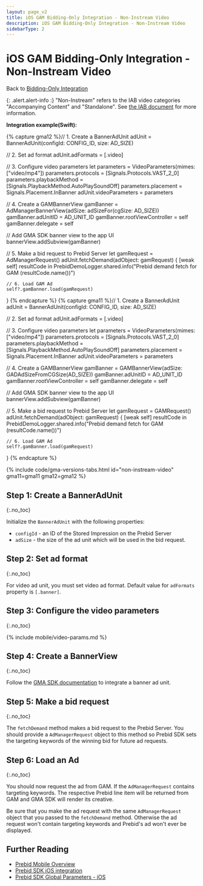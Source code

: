 ```yaml
---
layout: page_v2
title: iOS GAM Bidding-Only Integration - Non-Instream Video
description: iOS GAM Bidding-Only Integration - Non-Instream Video
sidebarType: 2
---
```


# iOS GAM Bidding-Only Integration - Non-Instream Video

Back to [Bidding-Only Integration](/prebid-mobile/pbm-api/ios/ios-sdk-integration-gam-original-api.html#adunit-specific-instructions)

{: .alert.alert-info :}
"Non-Instream" refers to the IAB video categories "Accompanying Content" and "Standalone". See [the IAB document](https://iabtechlab.com/industry-adoption-of-amended-iab-tech-lab-guidelines-is-vital-to-drive-change/) for more information.

**Integration example(Swift):**

{% capture gma12 %}// 1. Create a BannerAdUnit
adUnit = BannerAdUnit(configId: CONFIG_ID, size: AD_SIZE)

// 2. Set ad format
adUnit.adFormats = [.video]

// 3. Configure video parameters
let parameters = VideoParameters(mimes: ["video/mp4"])
parameters.protocols = [Signals.Protocols.VAST_2_0]
parameters.playbackMethod = [Signals.PlaybackMethod.AutoPlaySoundOff]
parameters.placement = Signals.Placement.InBanner
adUnit.videoParameters = parameters

// 4. Create a GAMBannerView
gamBanner = AdManagerBannerView(adSize: adSizeFor(cgSize: AD_SIZE))
gamBanner.adUnitID = AD_UNIT_ID
gamBanner.rootViewController = self
gamBanner.delegate = self

// Add GMA SDK banner view to the app UI
bannerView.addSubview(gamBanner)

// 5. Make a bid request to Prebid Server
let gamRequest = AdManagerRequest()
adUnit.fetchDemand(adObject: gamRequest) { [weak self] resultCode in
    PrebidDemoLogger.shared.info("Prebid demand fetch for GAM \(resultCode.name())")
    
    // 6. Load GAM Ad
    self?.gamBanner.load(gamRequest)
}
{% endcapture %}
{% capture gma11 %}// 1. Create a BannerAdUnit
adUnit = BannerAdUnit(configId: CONFIG_ID, size: AD_SIZE)

// 2. Set ad format
adUnit.adFormats = [.video]

// 3. Configure video parameters
let parameters = VideoParameters(mimes: ["video/mp4"])
parameters.protocols = [Signals.Protocols.VAST_2_0]
parameters.playbackMethod = [Signals.PlaybackMethod.AutoPlaySoundOff]
parameters.placement = Signals.Placement.InBanner
adUnit.videoParameters = parameters

// 4. Create a GAMBannerView
gamBanner = GAMBannerView(adSize: GADAdSizeFromCGSize(AD_SIZE))
gamBanner.adUnitID = AD_UNIT_ID
gamBanner.rootViewController = self
gamBanner.delegate = self

// Add GMA SDK banner view to the app UI
bannerView.addSubview(gamBanner)

// 5. Make a bid request to Prebid Server
let gamRequest = GAMRequest()
adUnit.fetchDemand(adObject: gamRequest) { [weak self] resultCode in
    PrebidDemoLogger.shared.info("Prebid demand fetch for GAM \(resultCode.name())")

    // 6. Load GAM Ad
    self?.gamBanner.load(gamRequest)
}
{% endcapture %}

{% include code/gma-versions-tabs.html id="non-instream-video" gma11=gma11 gma12=gma12 %}

## Step 1: Create a BannerAdUnit
{:.no_toc}

Initialize the `BannerAdUnit` with the following properties:

- `configId` - an ID of the Stored Impression on the Prebid Server
- `adSize` - the size of the ad unit which will be used in the bid request.

## Step 2: Set ad format
{:.no_toc}

For video ad unit, you must set video ad format. Default value for `adFormats` property is `[.banner]`.

## Step 3: Configure the video parameters
{:.no_toc}

{% include mobile/video-params.md %}

## Step 4: Create a BannerView
{:.no_toc}

Follow the [GMA SDK documentation](https://developers.google.com/ad-manager/mobile-ads-sdk/ios/banner) to integrate a banner ad unit.

## Step 5: Make a bid request
{:.no_toc}

The `fetchDemand` method makes a bid request to the Prebid Server. You should provide a `AdManagerRequest` object to this method so Prebid SDK sets the targeting keywords of the winning bid for future ad requests.

## Step 6: Load an Ad
{:.no_toc}

You should now request the ad from GAM. If the `AdManagerRequest` contains targeting keywords. The respective Prebid line item will be returned from GAM and GMA SDK will render its creative.

Be sure that you make the ad request with the same `AdManagerRequest` object that you passed to the `fetchDemand` method. Otherwise the ad request won't contain targeting keywords and Prebid's ad won't ever be displayed.

## Further Reading

- [Prebid Mobile Overview](/prebid-mobile/prebid-mobile.html)
- [Prebid SDK iOS integration](/prebid-mobile/pbm-api/ios/code-integration-ios.html)
- [Prebid SDK Global Parameters - iOS](/prebid-mobile/pbm-api/ios/pbm-targeting-ios.html)
